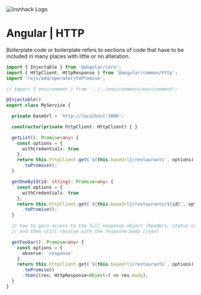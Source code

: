 ![Ironhack Logo](https://i.imgur.com/1QgrNNw.png)

# Angular | HTTP
Boilerplate code or boilerplate refers to sections of code that have to be included in many places with little or no alteration.
```typescript
import { Injectable } from '@angular/core';
import { HttpClient, HttpResponse } from '@angular/common/http';
import 'rxjs/add/operator/toPromise';

// import { environment } from '../../environments/environment';

@Injectable()
export class MyService {

  private baseUrl = 'http://localhost:3000';

  constructor(private httpClient: HttpClient) { }

  getList(): Promise<any> {
    const options = {
      withCredentials: true
    };
    return this.httpClient.get(`${this.baseUrl}/restaurants`, options)
      .toPromise();
  }

  getOneById(id: string): Promise<any> {
    const options = {
      withCredentials: true
    };
    return this.httpClient.get(`${this.baseUrl}/restaurants/${id}`, options)
      .toPromise();
  }

  // how to gain access to the full response object (headers, status code, etc...)
  // and then still resolve with the resposne body (json)

  getFoobar(): Promise<any> {
    const options = {
      observe: 'response'
    };
    return this.httpClient.get(`${this.baseUrl}/restaurants`, options)
      .toPromise()
      .then((res: HttpResponse<Object>) => res.body);
  }
}
```

